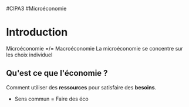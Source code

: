 #CIPA3 #Microéconomie

# Introduction
Microéconomie =/= Macroéconomie
La microéconomie se concentre sur les choix individuel

## Qu'est ce que l'économie ?
Comment utiliser des **ressources** pour satisfaire des **besoins**.

- Sens commun = Faire des éco